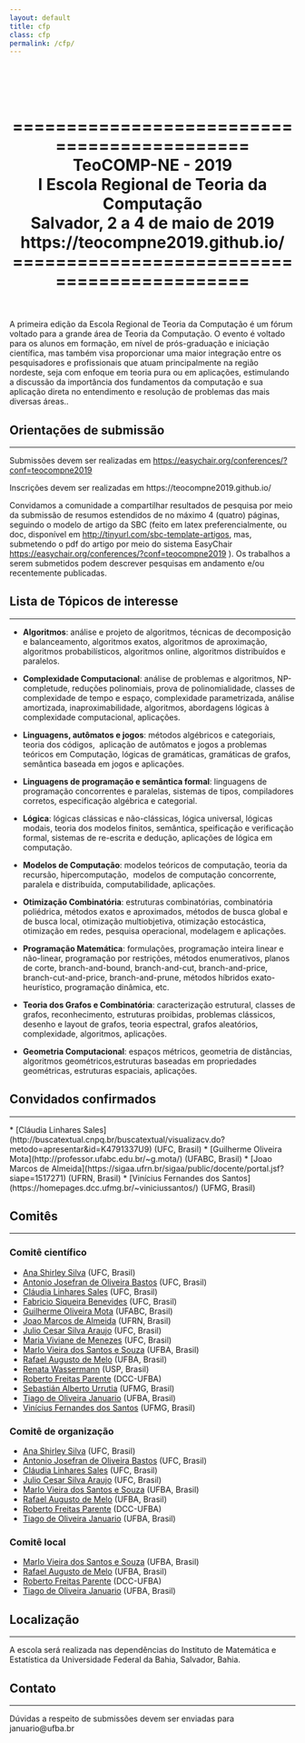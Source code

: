 ```yaml
---
layout: default
title: cfp
class: cfp
permalink: /cfp/
---
```


<center>
<h1>
<br>
<br>
============================================ <br>
TeoCOMP-NE - 2019 <br>
I Escola Regional de Teoria da Computação  <br>
Salvador, 2 a 4 de maio de 2019  <br>
https://teocompne2019.github.io/  <br>
============================================ <br>
</h1>
<br>
</center>

<p>A primeira edição da Escola Regional de Teoria da Computação é um fórum voltado para a grande área de Teoria da Computação. O evento é voltado para os alunos em formação, em nível de prós-graduação e iniciação científica, mas também visa proporcionar uma maior integração entre os pesquisadores e profissionais que atuam principalmente na região nordeste, seja com enfoque em teoria pura ou em aplicações, estimulando a discussão da importância dos fundamentos da computação e sua aplicação direta no entendimento e resolução de problemas das mais diversas áreas..</p>


<h2>Orientações de submissão</h2>
<hr>

<p>Submissões devem ser realizadas em <a href="https://easychair.org/conferences/?conf=teocompne2019" target="_blank">https://easychair.org/conferences/?conf=teocompne2019</a></p>

<p>Inscrições devem ser realizadas em&nbsp;https://teocompne2019.github.io/</p>

<p>Convidamos a comunidade a compartilhar resultados de pesquisa por meio da submissão de resumos estendidos de no máximo 4 (quatro) páginas, seguindo o modelo de artigo da SBC (feito em latex preferencialmente, ou doc, disponível em&nbsp;<a href="http://tinyurl.com/sbc-template-artigos" target="_blank">http://tinyurl.com/sbc-template-artigos</a>, mas, submetendo o pdf do artigo por meio do sistema EasyChair <a href="https://easychair.org/conferences/?conf=teocompne2019" target="_blank">https://easychair.org/conferences/?conf=teocompne2019</a>&nbsp;). Os trabalhos a serem submetidos podem descrever pesquisas em andamento e/ou recentemente publicadas.</p>

<h2>Lista de Tópicos de interesse</h2>
<hr>
<ul>
	<li>
	<p><strong>Algoritmos</strong>: análise e projeto de algoritmos, técnicas de decomposição e balanceamento, algoritmos exatos, algoritmos de aproximação, algoritmos probabilísticos, algoritmos online, algoritmos distribuídos e paralelos.</p>
	</li>
	<li>
	<p><strong>Complexidade Computacional</strong>: análise de problemas e algoritmos, NP-completude, reduções polinomiais, prova de polinomialidade, classes de complexidade de tempo e espaço, complexidade parametrizada, análise amortizada, inaproximabilidade, algoritmos, abordagens lógicas à complexidade computacional, aplicações.</p>
	</li>
	<li>
	<p><strong>Linguagens, autômatos e jogos</strong>: métodos algébricos e categoriais, teoria dos códigos,&nbsp; aplicação de autômatos e jogos a problemas teóricos em Computação, lógicas de gramáticas, gramáticas de grafos, semântica baseada em jogos e aplicações.</p>
	</li>
	<li>
	<p><strong>Linguagens de programação e semântica formal</strong>: linguagens de programação concorrentes e paralelas, sistemas de tipos, compiladores corretos, especificação algébrica e categorial.</p>
	</li>
	<li>
	<p><strong>Lógica</strong>: lógicas clássicas e não-clássicas, lógica universal, lógicas modais, teoria dos modelos finitos, semântica, speificação e verificação formal, sistemas de re-escrita e dedução, aplicações de lógica em computação.</p>
	</li>
	<li>
	<p><strong>Modelos de Computação</strong>: modelos teóricos de computação, teoria da recursão, hipercomputação,&nbsp; modelos de computação concorrente, paralela e distribuída, computabilidade, aplicações.</p>
	</li>
	<li>
	<p><strong>Otimização Combinatória</strong>: estruturas combinatórias, combinatória poliédrica, métodos exatos e aproximados, métodos de busca global e de busca local, otimização multiobjetiva, otimização estocástica, otimização em redes, pesquisa operacional, modelagem e aplicações.</p>
	</li>
	<li>
	<p><strong>Programação Matemática</strong>: formulações, programação inteira linear e não-linear, programação por restrições, métodos enumerativos, planos de corte, branch-and-bound, branch-and-cut, branch-and-price, branch-cut-and-price, branch-and-prune, métodos híbridos exato-heurístico, programação dinâmica, etc.</p>
	</li>
	<li>
	<p><strong>Teoria dos Grafos e Combinatória</strong>: caracterização estrutural, classes de grafos, reconhecimento, estruturas proibidas, problemas clássicos, desenho e layout de grafos, teoria espectral, grafos aleatórios, complexidade, algoritmos, aplicações.</p>
	</li>
	<li>
	<p><strong>Geometria Computacional</strong>: espaços métricos, geometria de distâncias, algoritmos geométricos,estruturas baseadas em propriedades geométricas, estruturas espaciais, aplicações.</p>
	</li>
</ul>

## Convidados confirmados
<hr>
  * [Cláudia Linhares Sales](http://buscatextual.cnpq.br/buscatextual/visualizacv.do?metodo=apresentar&id=K4791337U9) (UFC, Brasil)
  * [Guilherme Oliveira Mota](http://professor.ufabc.edu.br/~g.mota/) (UFABC, Brasil)
  * [Joao Marcos de Almeida](https://sigaa.ufrn.br/sigaa/public/docente/portal.jsf?siape=1517271) (UFRN, Brasil)
  * [Vinícius Fernandes dos Santos](https://homepages.dcc.ufmg.br/~viniciussantos/) (UFMG, Brasil)

<h2>Comitês</h2>
<hr>

### Comitê científico

  * [Ana Shirley Silva](http://www.lia.ufc.br/~anasilva/) (UFC, Brasil)
  * [Antonio Josefran de Oliveira Bastos](http://buscatextual.cnpq.br/buscatextual/visualizacv.do?id=K4258877H0) (UFC, Brasil)
  * [Cláudia Linhares Sales](http://buscatextual.cnpq.br/buscatextual/visualizacv.do?metodo=apresentar&id=K4791337U9) (UFC, Brasil)
  * [Fabricio Siqueira Benevides](http://buscatextual.cnpq.br/buscatextual/visualizacv.do?id=K4713901T3) (UFC, Brasil)
  * [Guilherme Oliveira Mota](http://professor.ufabc.edu.br/~g.mota/) (UFABC, Brasil)
   * [Joao Marcos de Almeida](https://sigaa.ufrn.br/sigaa/public/docente/portal.jsf?siape=1517271) (UFRN, Brasil)
   * [Julio Cesar Silva Araujo](http://buscatextual.cnpq.br/buscatextual/visualizacv.do?id=K4137385U7) (UFC, Brasil)
   * [Maria Viviane de Menezes](https://www.quixada.ufc.br/docente/maria-viviane-de-menezes/) (UFC, Brasil)
   * [Marlo Vieira dos Santos e Souza](http://www.cienciaecultura.ufba.br/agenciadenoticias/pesquisadores/marlo-vieira-dos-santos-e-souza/)  (UFBA, Brasil)
   * [Rafael Augusto de Melo](https://sites.google.com/site/demelora/) (UFBA, Brasil)
   * [Renata Wassermann](https://www.ime.usp.br/~renata/) (USP, Brasil)
   * [Roberto Freitas Parente](http://buscatextual.cnpq.br/buscatextual/visualizacv.do?id=K4267849A0) (DCC-UFBA)
   * [Sebastián Alberto Urrutia](https://homepages.dcc.ufmg.br/~surrutia/Site/About_Me.html) (UFMG, Brasil)
   * [Tiago de Oliveira Januario](http://tiagojanuario.com.br/) (UFBA, Brasil)
   * [Vinícius Fernandes dos Santos](https://homepages.dcc.ufmg.br/~viniciussantos/) (UFMG, Brasil)

### Comitê de organização

   * [Ana Shirley Silva](http://www.lia.ufc.br/~anasilva/) (UFC, Brasil)
   * [Antonio Josefran de Oliveira Bastos](http://buscatextual.cnpq.br/buscatextual/visualizacv.do?id=K4258877H0) (UFC, Brasil)
   * [Cláudia Linhares Sales](http://buscatextual.cnpq.br/buscatextual/visualizacv.do?metodo=apresentar&id=K4791337U9) (UFC, Brasil)
   * [Julio Cesar Silva Araujo](http://buscatextual.cnpq.br/buscatextual/visualizacv.do?id=K4137385U7) (UFC, Brasil)
   * [Marlo Vieira dos Santos e Souza](http://www.cienciaecultura.ufba.br/agenciadenoticias/pesquisadores/marlo-vieira-dos-santos-e-souza/)  (UFBA, Brasil)
   * [Rafael Augusto de Melo](https://sites.google.com/site/demelora/) (UFBA, Brasil)
   * [Roberto Freitas Parente](http://buscatextual.cnpq.br/buscatextual/visualizacv.do?id=K4267849A0) (DCC-UFBA)
   * [Tiago de Oliveira Januario](http://tiagojanuario.com.br/) (UFBA, Brasil)

### Comitê local
   * [Marlo Vieira dos Santos e Souza](http://www.cienciaecultura.ufba.br/agenciadenoticias/pesquisadores/marlo-vieira-dos-santos-e-souza/)  (UFBA, Brasil)
   * [Rafael Augusto de Melo](https://sites.google.com/site/demelora/) (UFBA, Brasil)
   * [Roberto Freitas Parente](http://buscatextual.cnpq.br/buscatextual/visualizacv.do?id=K4267849A0) (DCC-UFBA)
   * [Tiago de Oliveira Januario](http://tiagojanuario.com.br/) (UFBA, Brasil)


<h2>Localização</h2>
<hr>
<p>A escola será realizada nas dependências do Instituto de Matemática e Estatística da Universidade Federal da Bahia, Salvador, Bahia.</p>

<h2>Contato</h2>
<hr>
<p>Dúvidas a respeito de submissões devem ser enviadas para januario@ufba.br</p>

